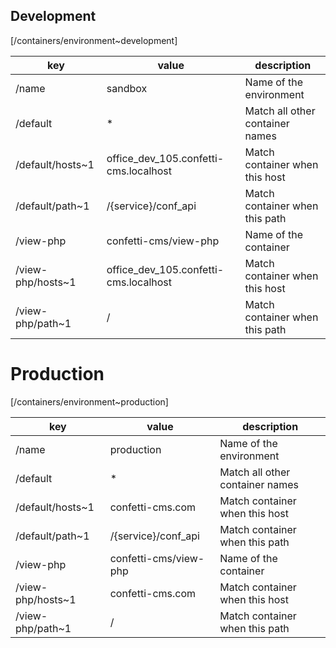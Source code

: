 

## Development
[/containers/environment~development]

| key               | value                                 | description                     |
|-------------------|---------------------------------------|---------------------------------|
| /name             | sandbox                               | Name of the environment         |
| /default          | *                                     | Match all other container names |
| /default/hosts~1  | office_dev_105.confetti-cms.localhost | Match container when this host  |
| /default/path~1   | /{service}/conf_api                   | Match container when this path  |
| /view-php         | confetti-cms/view-php                 | Name of the container           |
| /view-php/hosts~1 | office_dev_105.confetti-cms.localhost | Match container when this host  |
| /view-php/path~1  | /                                     | Match container when this path  |

# Production
[/containers/environment~production]

| key               | value                 | description                     |
|-------------------|-----------------------|---------------------------------|
| /name             | production            | Name of the environment         |
| /default          | *                     | Match all other container names |
| /default/hosts~1  | confetti-cms.com      | Match container when this host  |
| /default/path~1   | /{service}/conf_api   | Match container when this path  |
| /view-php         | confetti-cms/view-php | Name of the container           |
| /view-php/hosts~1 | confetti-cms.com      | Match container when this host  |
| /view-php/path~1  | /                     | Match container when this path  |






